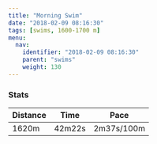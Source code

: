 ```yaml
---
title: "Morning Swim"
date: "2018-02-09 08:16:30"
tags: [swims, 1600-1700 m]
menu:
  nav:
    identifier: "2018-02-09 08:16:30"
    parent: "swims"
    weight: 130
---
```


### Stats

| Distance | Time | Pace |
|----------|------|------|
|1620m|42m22s|2m37s/100m|
